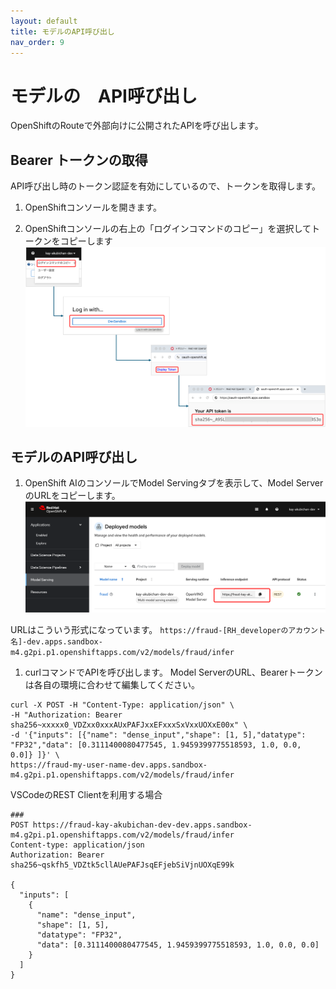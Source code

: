 ```yaml
---
layout: default
title: モデルのAPI呼び出し
nav_order: 9
---
```


# モデルの　API呼び出し

OpenShiftのRouteで外部向けに公開されたAPIを呼び出します。


## Bearer トークンの取得

API呼び出し時のトークン認証を有効にしているので、トークンを取得します。

1. OpenShiftコンソールを開きます。

1. OpenShiftコンソールの右上の「ログインコマンドのコピー」を選択してトークンをコピーします
![](../../assets/ocp_copy_token.png)


## モデルのAPI呼び出し

1. OpenShift AIのコンソールでModel Servingタブを表示して、Model ServerのURLをコピーします。
![](../../assets/oai_copy_model_api_url.png)

URLはこういう形式になっています。
`https://fraud-[RH_developerのアカウント名]-dev.apps.sandbox-m4.g2pi.p1.openshiftapps.com/v2/models/fraud/infer`


1. curlコマンドでAPIを呼び出します。
Model ServerのURL、Bearerトークンは各自の環境に合わせて編集してください。
```
curl -X POST -H "Content-Type: application/json" \
-H "Authorization: Bearer sha256~xxxxx0_VDZxx0xxxAUxPAFJxxEFxxxSxVxxUOXxE00x" \
-d '{"inputs": [{"name": "dense_input","shape": [1, 5],"datatype": "FP32","data": [0.3111400080477545, 1.9459399775518593, 1.0, 0.0, 0.0]} ]}' \
https://fraud-my-user-name-dev.apps.sandbox-m4.g2pi.p1.openshiftapps.com/v2/models/fraud/infer
```


VSCodeのREST Clientを利用する場合
```
###
POST https://fraud-kay-akubichan-dev-dev.apps.sandbox-m4.g2pi.p1.openshiftapps.com/v2/models/fraud/infer
Content-type: application/json
Authorization: Bearer sha256~qskfh5_VDZtk5cllAUePAFJsqEFjebSiVjnUOXqE99k

{
  "inputs": [
    {
      "name": "dense_input",
      "shape": [1, 5],
      "datatype": "FP32",
      "data": [0.3111400080477545, 1.9459399775518593, 1.0, 0.0, 0.0]
    } 
  ] 
}
```


